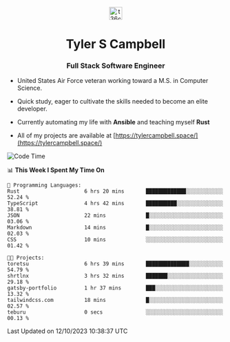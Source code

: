 <p align="center">
<a href="https://www.linkedin.com/in/t36campbell" target="blank"><img align="center" src="https://ik.imagekit.io/t36campbell/Portfolio/linkedin.png.original_m8bbGgPh6.png" alt="t36campbell" height="30" width="30" /></a>
</p>
<h1 align="center">Tyler S Campbell</h1>
<h3 align="center">Full Stack Software Engineer</h3>

* United States Air Force veteran working toward a M.S. in Computer Science.

* Quick study, eager to cultivate the skills needed to become an elite developer.

* Currently automating my life with **Ansible** and teaching myself **Rust**

* All of my projects are available at [https://tylercampbell.space/](https://tylercampbell.space/)

<!--START_SECTION:waka-->
![Code Time](http://img.shields.io/badge/Code%20Time-2%2C875%20hrs%2055%20mins-blue)

📊 **This Week I Spent My Time On** 

```text
💬 Programming Languages: 
Rust                     6 hrs 20 mins       █████████████░░░░░░░░░░░░   52.24 % 
TypeScript               4 hrs 42 mins       ██████████░░░░░░░░░░░░░░░   38.81 % 
JSON                     22 mins             █░░░░░░░░░░░░░░░░░░░░░░░░   03.06 % 
Markdown                 14 mins             █░░░░░░░░░░░░░░░░░░░░░░░░   02.03 % 
CSS                      10 mins             ░░░░░░░░░░░░░░░░░░░░░░░░░   01.42 % 

🐱‍💻 Projects: 
toretsu                  6 hrs 39 mins       ██████████████░░░░░░░░░░░   54.79 % 
shrtlnx                  3 hrs 32 mins       ███████░░░░░░░░░░░░░░░░░░   29.18 % 
gatsby-portfolio         1 hr 37 mins        ███░░░░░░░░░░░░░░░░░░░░░░   13.32 % 
tailwindcss.com          18 mins             █░░░░░░░░░░░░░░░░░░░░░░░░   02.57 % 
teburu                   0 secs              ░░░░░░░░░░░░░░░░░░░░░░░░░   00.13 % 
```


 Last Updated on 12/10/2023 10:38:37 UTC
<!--END_SECTION:waka-->
